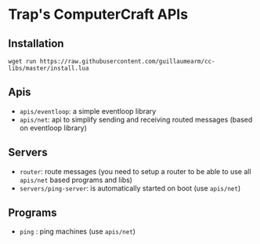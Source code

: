 # Trap's ComputerCraft APIs

## Installation
```
wget run https://raw.githubusercontent.com/guillaumearm/cc-libs/master/install.lua
```

## Apis
- `apis/eventloop`: a simple eventloop library
- `apis/net`: api to simplify sending and receiving routed messages (based on eventloop library)

## Servers
- `router`: route messages (you need to setup a router to be able to use all `apis/net` based programs and libs)
- `servers/ping-server`: is automatically started on boot (use `apis/net`)

## Programs
- `ping` : ping machines (use `apis/net`)